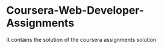 # Coursera-Web-Developer-Assignments
It contains the solution of the coursera  assignments solution 
